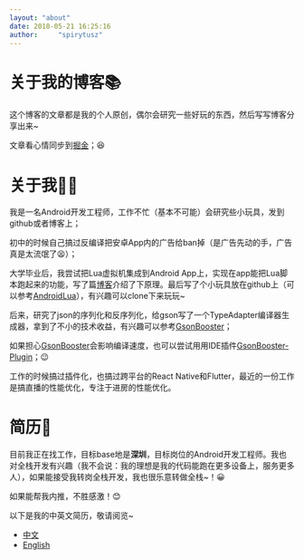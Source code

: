 ```yaml
---
layout: "about"
date: 2018-05-21 16:25:16
author:     "spirytusz"
---
```


# 关于我的博客📚

这个博客的文章都是我的个人原创，偶尔会研究一些好玩的东西，然后写写博客分享出来~

文章看心情同步到[掘金](https://juejin.cn/user/1785262614274302/posts)；😆

# 关于我👨‍💻‍

我是一名Android开发工程师，工作不忙（基本不可能）会研究些小玩具，发到github或者博客上；

初中的时候自己搞过反编译把安卓App内的广告给ban掉（是广告先动的手，广告真是太流氓了😫）；

大学毕业后，我尝试把Lua虚拟机集成到Android App上，实现在app能把Lua脚本跑起来的功能，写了篇[博客](/AndroidLua)介绍了下原理。最后写了个小玩具放在github上（可以参考[AndroidLua](https://github.com/spirytusz/AndroidLua)），有兴趣可以clone下来玩玩~

后来，研究了json的序列化和反序列化，给gson写了一个TypeAdapter编译器生成器，拿到了不小的技术收益，有兴趣可以参考[GsonBooster](https://github.com/spirytusz/GsonBooster)；

如果担心[GsonBooster](https://github.com/spirytusz/GsonBooster)会影响编译速度，也可以尝试用用IDE插件[GsonBooster-Plugin](https://github.com/spirytusz/GsonBooster-Plugin)；😉

工作的时候搞过插件化，也搞过跨平台的React Native和Flutter，最近的一份工作是搞直播的性能优化，专注于进房的性能优化。

# 简历💼

目前我正在找工作，目标base地是**深圳**，目标岗位的Android开发工程师。我也对全栈开发有兴趣（我不会说：我的理想是我的代码能跑在更多设备上，服务更多人），如果能接受我转岗全栈开发，我也很乐意转做全栈~！😀

如果能帮我内推，不胜感激！😊

以下是我的中英文简历，敬请阅览~

* <a href="/res/resume.pdf">中文</a>
* <a href="/res/resume_en.pdf">English</a>


[//]: # (#### 公众号)

[//]: # ()
[//]: # (<img src="/img/Wechat_blog.jpeg" align="left"/>)
